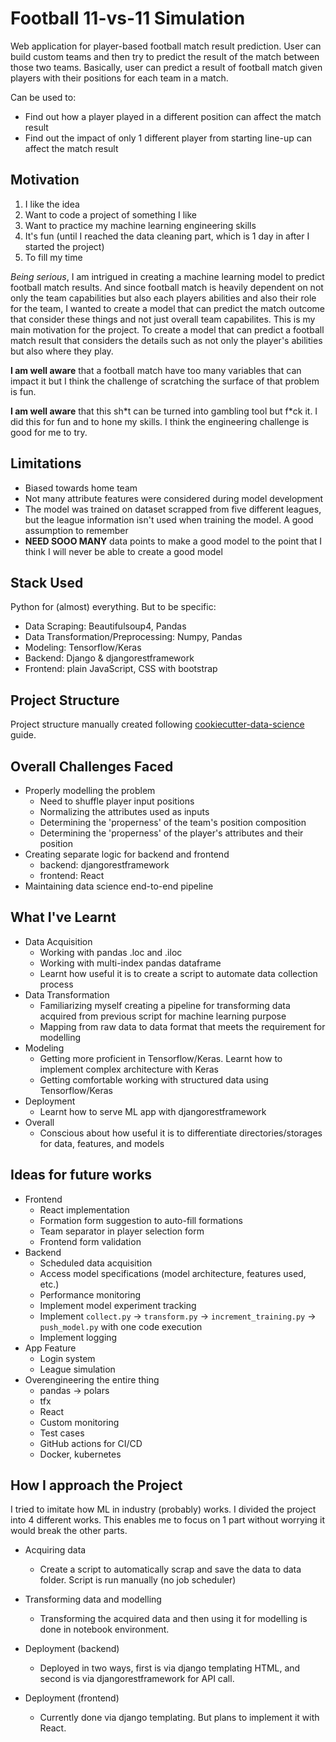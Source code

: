 # Football 11-vs-11 Simulation

<!-- Implement badges: https://shields.io -->

Web application for player-based football match result prediction. User can build custom teams and then try to predict the result of the match between those two teams. Basically, user can predict a result of football match given players with their positions for each team in a match.

Can be used to:

- Find out how a player played in a different position can affect the match result
- Find out the impact of only 1 different player from starting line-up can affect the match result

## Motivation

1. I like the idea
2. Want to code a project of something I like
3. Want to practice my machine learning engineering skills
4. It's fun (until I reached the data cleaning part, which is 1 day in after I started the project)
5. To fill my time

*Being serious*, I am intrigued in creating a machine learning model to predict football match results. And since football match is heavily dependent on not only the team capabilities but also each players abilities and also their role for the team, I wanted to create a model that can predict the match outcome that consider these things and not just overall team capabilites. This is my main motivation for the project. To create a model that can predict a football match result that considers the details such as not only the player's abilities but also where they play.

**I am well aware** that a football match have too many variables that can impact it but I think the challenge of scratching the surface of that problem is fun.

**I am well aware** that this sh\*t can be turned into gambling tool but f\*ck it. I did this for fun and to hone my skills. I think the engineering challenge is good for me to try.

## Limitations

- Biased towards home team
- Not many attribute features were considered during model development
- The model was trained on dataset scrapped from five different leagues, but the league information isn't used when training the model. A good assumption to remember
- **NEED SOOO MANY** data points to make a good model to the point that I think I will never be able to create a good model

## Stack Used

Python for (almost) everything. But to be specific:

- Data Scraping: Beautifulsoup4, Pandas
- Data Transformation/Preprocessing: Numpy, Pandas
- Modeling: Tensorflow/Keras
- Backend: Django & djangorestframework
- Frontend: plain JavaScript, CSS with bootstrap

## Project Structure

Project structure manually created following [cookiecutter-data-science](https://drivendata.github.io/cookiecutter-data-science/#directory-structure) guide.

<!-- Insert ilustrasi project structure  -->

## Overall Challenges Faced

- Properly modelling the problem
  - Need to shuffle player input positions
  - Normalizing the attributes used as inputs
  - Determining the 'properness' of the team's position composition
  - Determining the 'properness' of the player's attributes and their position
- Creating separate logic for backend and frontend
  - backend: djangorestframework
  - frontend: React
- Maintaining data science end-to-end pipeline

## What I've Learnt

- Data Acquisition
  - Working with pandas .loc and .iloc
  - Working with multi-index pandas dataframe
  - Learnt how useful it is to create a script to automate data collection process
- Data Transformation
  - Familiarizing myself creating a pipeline for transforming data acquired from previous script for machine learning purpose
  - Mapping from raw data to data format that meets the requirement for modelling
- Modeling
  - Getting more proficient in Tensorflow/Keras. Learnt how to implement complex architecture with Keras
  - Getting comfortable working with structured data using Tensorflow/Keras
- Deployment
  - Learnt how to serve ML app with djangorestframework
- Overall
  - Conscious about how useful it is to differentiate directories/storages for data, features, and models

## Ideas for future works

- Frontend
  - React implementation
  - Formation form suggestion to auto-fill formations
  - Team separator in player selection form
  - Frontend form validation
- Backend
  - Scheduled data acquisition
  - Access model specifications (model architecture, features used, etc.)
  - Performance monitoring
  - Implement model experiment tracking
  - Implement `collect.py` -> `transform.py` -> `increment_training.py` -> `push_model.py` with one code execution
  - Implement logging
- App Feature
  - Login system
  - League simulation
- Overengineering the entire thing
  - pandas -> polars
  - tfx
  - React
  - Custom monitoring
  - Test cases
  - GitHub actions for CI/CD
  - Docker, kubernetes

## How I approach the Project

I tried to imitate how ML in industry (probably) works. I divided the project into 4 different works. This enables me to focus on 1 part without worrying it would break the other parts.

- Acquiring data
  - Create a script to automatically scrap and save the data to data folder. Script is run manually (no job scheduler)

- Transforming data and modelling
  - Transforming the acquired data and then using it for modelling is done in notebook environment.

- Deployment (backend)
  - Deployed in two ways, first is via django templating HTML, and second is via djangorestframework for API call.

- Deployment (frontend)
  - Currently done via django templating. But plans to implement it with React.